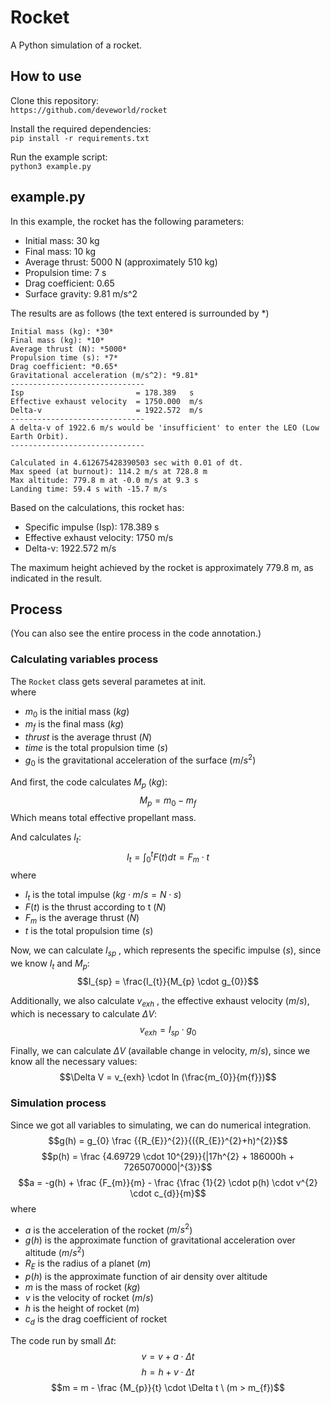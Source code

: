 # Rocket
A Python simulation of a rocket.

## How to use
Clone this repository: \
`https://github.com/deveworld/rocket`

Install the required dependencies: \
`pip install -r requirements.txt`

Run the example script: \
`python3 example.py`

## example.py
In this example, the rocket has the following parameters:

- Initial mass: 30 kg
- Final mass: 10 kg
- Average thrust: 5000 N (approximately 510 kg)
- Propulsion time: 7 s
- Drag coefficient: 0.65
- Surface gravity: 9.81 m/s^2

The results are as follows (the text entered is surrounded by *)
```
Initial mass (kg): *30*
Final mass (kg): *10*
Average thrust (N): *5000*
Propulsion time (s): *7*
Drag coefficient: *0.65*
Gravitational acceleration (m/s^2): *9.81*
------------------------------
Isp                         = 178.389   s
Effective exhaust velocity  = 1750.000  m/s
Delta-v                     = 1922.572  m/s
------------------------------
A delta-v of 1922.6 m/s would be 'insufficient' to enter the LEO (Low Earth Orbit).
------------------------------

Calculated in 4.612675428390503 sec with 0.01 of dt.
Max speed (at burnout): 114.2 m/s at 728.8 m
Max altitude: 779.8 m at -0.0 m/s at 9.3 s
Landing time: 59.4 s with -15.7 m/s
```
Based on the calculations, this rocket has:

- Specific impulse (Isp): 178.389 s
- Effective exhaust velocity: 1750 m/s
- Delta-v: 1922.572 m/s

The maximum height achieved by the rocket is approximately 779.8 m, as indicated in the result.

## Process
(You can also see the entire process in the code annotation.)
### Calculating variables process

The `Rocket` class gets several parametes at init. \
where
- $m_{0}$ is the initial mass ($kg$)
- $m_{f}$ is the final mass ($kg$)
- $thrust$ is the average thrust ($N$)
- $time$ is the total propulsion time ($s$)
- $g_{0}$ is the gravitational acceleration of the surface ($m/s^{2}$)

And first, the code calculates $M_{p}$ ($kg$):
$$M_{p} = m_{0} - m_{f}$$
Which means total effective propellant mass.

And calculates $I_{t}$:
$$I_{t} =  \int_0^t F(t) dt = F_{m} \cdot t$$
where
- $I_{t}$ is the total impulse ($kg \cdot m/s = N \cdot s$)
- $F(t)$ is the thrust according to t ($N$)
- $F_{m}$ is the average thrust ($N$)
- $t$ is the total propulsion time ($s$)

Now, we can calculate $I_{sp}$ , which represents the specific impulse ($s$), since we know $I_{t}$ and $M_{p}$:
$$I_{sp} =  \frac{I_{t}}{M_{p} \cdot g_{0}}$$

Additionally, we also calculate $v_{exh}$ , the effective exhaust velocity ($m/s$), which is necessary to calculate $\Delta V$:
$$v_{exh} = I_{sp} \cdot g_{0}$$

Finally, we can calculate $\Delta V$ (available change in velocity, $m/s$), since we know all the necessary values:
$$\Delta V = v_{exh} \cdot ln (\frac{m_{0}}{m{f}})$$

### Simulation process

Since we got all variables to simulating, we can do numerical integration.
$$g(h) = g_{0} \frac {{R_{E}}^{2}}{({R_{E}}^{2}+h)^{2}}$$
$$p(h) = \frac {4.69729 \cdot 10^{29}}{|17h^{2} + 186000h + 7265070000|^{3}}$$
$$a = -g(h) + \frac {F_{m}}{m} - \frac {\frac {1}{2} \cdot p(h) \cdot v^{2} \cdot c_{d}}{m}$$
where
- $a$ is the acceleration of the rocket ($m/s^{2}$)
- $g(h)$ is the approximate function of gravitational acceleration over altitude ($m/s^{2}$)
- $R_{E}$ is the radius of a planet ($m$)
- $p(h)$ is the approximate function of air density over altitude
- $m$ is the mass of rocket ($kg$)
- $v$ is the velocity of rocket ($m/s$)
- $h$ is the height of rocket ($m$)
- $c_{d}$ is the drag coefficient of rocket

The code run by small $\Delta t$:
$$v = v + a \cdot \Delta t$$
$$h = h + v \cdot \Delta t$$
$$m = m - \frac {M_{p}}{t} \cdot \Delta t \ (m > m_{f})$$